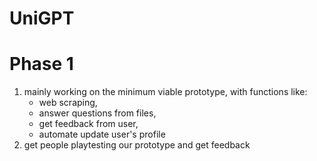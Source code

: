# UniGPT

# Phase 1
1. mainly working on the minimum viable prototype, with functions like:
   - web scraping,
   - answer questions from files,
   - get feedback from user,
   - automate update user's profile
2. get people playtesting our prototype and get feedback 

